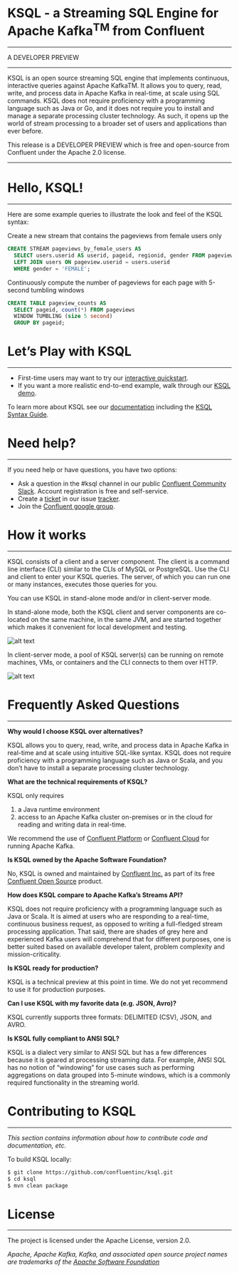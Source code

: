 # KSQL - a Streaming SQL Engine for Apache Kafka<sup>TM</sup> from Confluent
---

A DEVELOPER PREVIEW

---

KSQL is an open source streaming SQL engine that implements continuous, interactive queries against Apache KafkaTM. It allows you to query, read, write, and process data in Apache Kafka in real-time, at scale using SQL commands. KSQL does not require proficiency with a programming language such as Java or Go, and it does not require you to install and manage a separate processing cluster technology. As such, it opens up the world of stream processing to a broader set of users and applications than ever before.

This release is a DEVELOPER PREVIEW which is free and open-source from Confluent under the Apache 2.0 license.

---

# Hello, KSQL!
---
Here are some example queries to illustrate the look and feel of the KSQL syntax:

Create a new stream that contains the pageviews from female users only
```sql
CREATE STREAM pageviews_by_female_users AS
  SELECT users.userid AS userid, pageid, regionid, gender FROM pageviews
  LEFT JOIN users ON pageview.userid = users.userid
  WHERE gender = 'FEMALE';
```

Continuously compute the number of pageviews for each page with 5-second tumbling windows
```sql
CREATE TABLE pageview_counts AS
  SELECT pageid, count(*) FROM pageviews
  WINDOW TUMBLING (size 5 second)
  GROUP BY pageid;
```

# Let’s Play with KSQL
---

* First-time users may want to try our [interactive quickstart](https://github.com/confluentinc/ksql).
* If you want a more realistic end-to-end example, walk through our [KSQL demo](https://github.com/confluentinc/ksql).

To learn more about KSQL see our [documentation](https://github.com/confluentinc/ksql) including the [KSQL Syntax Guide](https://github.com/confluentinc/ksql).

# Need help?
---
If you need help or have questions, you have two options:
* Ask a question in the #ksql channel in our public [Confluent Community Slack](https://confluent.typeform.com/to/GxTHUD). Account registration is free and self-service.
* Create a [ticket](https://github.com/confluentinc/ksql) in our issue [tracker](https://github.com/confluentinc/ksql).
* Join the [Confluent google group](https://groups.google.com/forum/#!forum/confluent-platform).

# How it works
---
KSQL consists of a client and a server component. The client is a command line interface (CLI) similar to the CLIs of MySQL or PostgreSQL. Use the CLI and client to enter your KSQL queries. The server, of which you can run one or many instances, executes those queries for you.

You can use KSQL in stand-alone mode and/or in client-server mode.

In stand-alone mode, both the KSQL client and server components are co-located on the same machine, in the same JVM, and are started together which makes it convenient for local development and testing.

![alt text](https://user-images.githubusercontent.com/2977624/29090610-f4b11096-7c34-11e7-8a63-85c9ead22bc3.png)

In client-server mode, a pool of KSQL server(s) can be running on remote machines, VMs, or containers and the CLI connects to them over HTTP.

![alt text](https://user-images.githubusercontent.com/2977624/29090617-fab5e930-7c34-11e7-9eee-0554192854d5.png)

# Frequently Asked Questions
---
**Why would I choose KSQL over alternatives?**

KSQL allows you to query, read, write, and process data in Apache Kafka in real-time and at scale using intuitive SQL-like syntax. KSQL does not require proficiency with a programming language such as Java or Scala, and you don’t have to install a separate processing cluster technology.

**What are the technical requirements of KSQL?**

KSQL only requires 
1. a Java runtime environment
2. access to an Apache Kafka cluster on-premises or in the cloud for reading and writing data in real-time.

We recommend the use of [Confluent Platform](https://www.confluent.io/product/confluent-platform/) or [Confluent Cloud](https://www.confluent.io/confluent-cloud/) for running Apache Kafka.

**Is KSQL owned by the Apache Software Foundation?**

No, KSQL is owned and maintained by [Confluent Inc.](https://www.confluent.io/) as part of its free [Confluent Open Source](https://www.confluent.io/product/confluent-open-source/) product.

**How does KSQL compare to Apache Kafka’s Streams API?**

KSQL does not require proficiency with a programming language such as Java or Scala. It is aimed at users who are responding to a real-time, continuous business request, as opposed to writing a full-fledged stream processing application. That said, there are shades of grey here and experienced Kafka users will comprehend that for different purposes, one is better suited based on available developer talent, problem complexity and mission-criticality.

**Is KSQL ready for production?**

KSQL is a technical preview at this point in time.  We do not yet recommend to use it for production purposes.

**Can I use KSQL with my favorite data (e.g. JSON, Avro)?**

KSQL currently supports three formats: DELIMITED (CSV), JSON, and AVRO.

**Is KSQL fully compliant to ANSI SQL?**

KSQL is a dialect very similar to ANSI SQL but has a few differences because it is geared at processing streaming data. For example, ANSI SQL has no notion of “windowing” for use cases such as performing aggregations on data grouped into 5-minute windows, which is a commonly required functionality in the streaming world.

# Contributing to KSQL
---
*This section contains information about how to contribute code and documentation, etc.*

To build KSQL locally:

```sh
$ git clone https://github.com/confluentinc/ksql.git
$ cd ksql
$ mvn clean package
```

# License
---
The project is licensed under the Apache License, version 2.0.

*Apache, Apache Kafka, Kafka, and associated open source project names are trademarks of the [Apache Software Foundation](https://www.apache.org/)*


